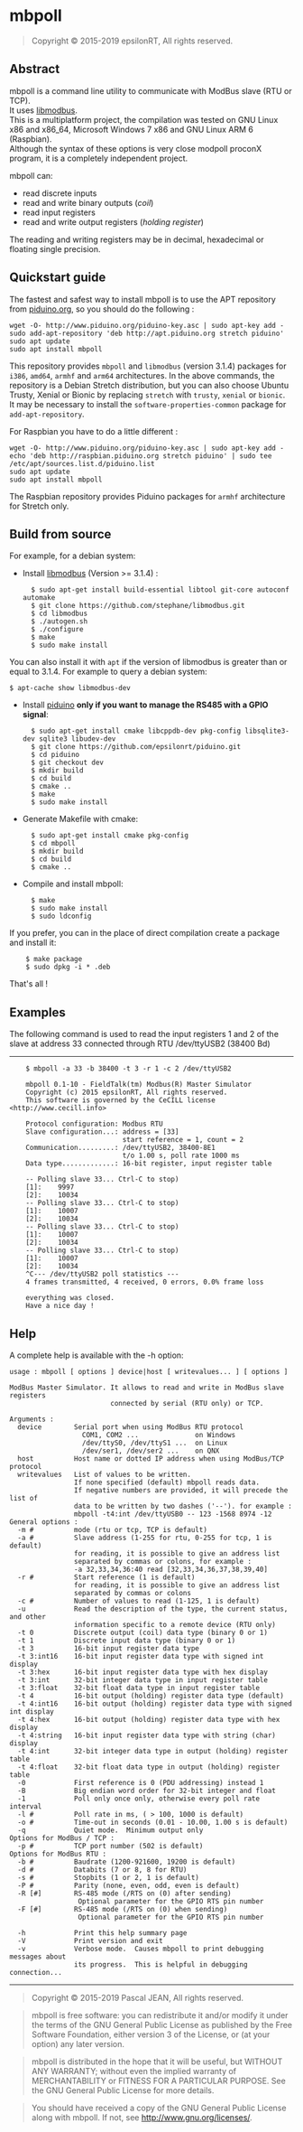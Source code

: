 # mbpoll

> Copyright © 2015-2019 epsilonRT, All rights reserved.  


## Abstract

mbpoll is a command line utility to communicate with ModBus slave (RTU or TCP).  
It uses [libmodbus](http://libmodbus.org/).  
This is a multiplatform project, the compilation was tested on GNU Linux
x86 and x86_64, Microsoft Windows 7 x86 and GNU Linux ARM 6 (Raspbian).  
Although the syntax of these options is very close modpoll proconX program,
it is a completely independent project.

mbpoll can:

- read discrete inputs
- read and write binary outputs (*coil*)
- read input registers
- read and write output registers (*holding register*)

The reading and writing registers may be in decimal, hexadecimal or 
floating single precision.

## Quickstart guide

The fastest and safest way to install mbpoll is to use the APT 
repository from [piduino.org](http://apt.piduino.org), so you should do the following :

    wget -O- http://www.piduino.org/piduino-key.asc | sudo apt-key add -
    sudo add-apt-repository 'deb http://apt.piduino.org stretch piduino'
    sudo apt update
    sudo apt install mbpoll

This repository provides `mbpoll` and `libmodbus` (version 3.1.4) packages for 
`i386`, `amd64`, `armhf` and `arm64` architectures.
In the above commands, the repository is a Debian Stretch distribution, but you 
can also choose Ubuntu Trusty, Xenial or Bionic by replacing `stretch` with 
`trusty`, `xenial` or `bionic`.  
It may be necessary to install the `software-properties-common` 
package for `add-apt-repository`.

For Raspbian you have to do a little different :

    wget -O- http://www.piduino.org/piduino-key.asc | sudo apt-key add -
    echo 'deb http://raspbian.piduino.org stretch piduino' | sudo tee /etc/apt/sources.list.d/piduino.list
    sudo apt update
    sudo apt install mbpoll

The Raspbian repository provides Piduino packages for `armhf` architecture for Stretch only.

## Build from source

For example, for a debian system:

* Install [libmodbus](https://github.com/stephane/libmodbus.git) (Version >= 3.1.4) :

        $ sudo apt-get install build-essential libtool git-core autoconf automake
        $ git clone https://github.com/stephane/libmodbus.git
        $ cd libmodbus
        $ ./autogen.sh
        $ ./configure
        $ make
        $ sudo make install

You can also install it with `apt` if the version of libmodbus is greater than or equal to 3.1.4.
For example to query a debian system:

    $ apt-cache show libmodbus-dev

* Install [piduino](https://github.com/epsilonrt/piduino/tree/dev) **only if you want to manage the RS485 with a GPIO signal**:

        $ sudo apt-get install cmake libcppdb-dev pkg-config libsqlite3-dev sqlite3 libudev-dev
        $ git clone https://github.com/epsilonrt/piduino.git
        $ cd piduino 
        $ git checkout dev
        $ mkdir build
        $ cd build
        $ cmake ..
        $ make
        $ sudo make install
    
* Generate Makefile with cmake:

        $ sudo apt-get install cmake pkg-config
        $ cd mbpoll
        $ mkdir build
        $ cd build
        $ cmake ..

* Compile and install mbpoll:

        $ make
        $ sudo make install
        $ sudo ldconfig

If you prefer, you can in the place of direct compilation create a package and install it:

        $ make package
        $ sudo dpkg -i * .deb

That's all !

## Examples

The following command is used to read the input registers 1 and 2 of the
slave at address 33 connected through RTU /dev/ttyUSB2 (38400 Bd)

---

        $ mbpoll -a 33 -b 38400 -t 3 -r 1 -c 2 /dev/ttyUSB2
        
        mbpoll 0.1-10 - FieldTalk(tm) Modbus(R) Master Simulator
        Copyright (c) 2015 epsilonRT, All rights reserved.
        This software is governed by the CeCILL license <http://www.cecill.info>

        Protocol configuration: Modbus RTU
        Slave configuration...: address = [33]
                                start reference = 1, count = 2
        Communication.........: /dev/ttyUSB2, 38400-8E1 
                                t/o 1.00 s, poll rate 1000 ms
        Data type.............: 16-bit register, input register table

        -- Polling slave 33... Ctrl-C to stop)
        [1]: 	9997
        [2]: 	10034
        -- Polling slave 33... Ctrl-C to stop)
        [1]: 	10007
        [2]: 	10034
        -- Polling slave 33... Ctrl-C to stop)
        [1]: 	10007
        [2]: 	10034
        -- Polling slave 33... Ctrl-C to stop)
        [1]: 	10007
        [2]: 	10034
        ^C--- /dev/ttyUSB2 poll statistics ---
        4 frames transmitted, 4 received, 0 errors, 0.0% frame loss

        everything was closed.
        Have a nice day !

## Help

A complete help is available with the -h option:

    usage : mbpoll [ options ] device|host [ writevalues... ] [ options ]

    ModBus Master Simulator. It allows to read and write in ModBus slave registers
                             connected by serial (RTU only) or TCP.

    Arguments :
      device        Serial port when using ModBus RTU protocol
                      COM1, COM2 ...              on Windows
                      /dev/ttyS0, /dev/ttyS1 ...  on Linux
                      /dev/ser1, /dev/ser2 ...    on QNX
      host          Host name or dotted IP address when using ModBus/TCP protocol
      writevalues   List of values to be written.
                    If none specified (default) mbpoll reads data.
                    If negative numbers are provided, it will precede the list of
                    data to be written by two dashes ('--'). for example :
                    mbpoll -t4:int /dev/ttyUSB0 -- 123 -1568 8974 -12
    General options : 
      -m #          mode (rtu or tcp, TCP is default)
      -a #          Slave address (1-255 for rtu, 0-255 for tcp, 1 is default)
                    for reading, it is possible to give an address list
                    separated by commas or colons, for example :
                    -a 32,33,34,36:40 read [32,33,34,36,37,38,39,40]
      -r #          Start reference (1 is default)
                    for reading, it is possible to give an address list
                    separated by commas or colons
      -c #          Number of values to read (1-125, 1 is default)
      -u            Read the description of the type, the current status, and other
                    information specific to a remote device (RTU only)
      -t 0          Discrete output (coil) data type (binary 0 or 1)
      -t 1          Discrete input data type (binary 0 or 1)
      -t 3          16-bit input register data type
      -t 3:int16    16-bit input register data type with signed int display
      -t 3:hex      16-bit input register data type with hex display
      -t 3:int      32-bit integer data type in input register table
      -t 3:float    32-bit float data type in input register table
      -t 4          16-bit output (holding) register data type (default)
      -t 4:int16    16-bit output (holding) register data type with signed int display
      -t 4:hex      16-bit output (holding) register data type with hex display
      -t 4:string   16-bit input register data type with string (char) display
      -t 4:int      32-bit integer data type in output (holding) register table
      -t 4:float    32-bit float data type in output (holding) register table
      -0            First reference is 0 (PDU addressing) instead 1
      -B            Big endian word order for 32-bit integer and float
      -1            Poll only once only, otherwise every poll rate interval
      -l #          Poll rate in ms, ( > 100, 1000 is default)
      -o #          Time-out in seconds (0.01 - 10.00, 1.00 s is default)
      -q            Quiet mode.  Minimum output only
    Options for ModBus / TCP : 
      -p #          TCP port number (502 is default)
    Options for ModBus RTU : 
      -b #          Baudrate (1200-921600, 19200 is default)
      -d #          Databits (7 or 8, 8 for RTU)
      -s #          Stopbits (1 or 2, 1 is default)
      -P #          Parity (none, even, odd, even is default)
      -R [#]        RS-485 mode (/RTS on (0) after sending)
                     Optional parameter for the GPIO RTS pin number
      -F [#]        RS-485 mode (/RTS on (0) when sending)
                     Optional parameter for the GPIO RTS pin number

      -h            Print this help summary page
      -V            Print version and exit
      -v            Verbose mode.  Causes mbpoll to print debugging messages about
                    its progress.  This is helpful in debugging connection...

---
> Copyright © 2015-2019 Pascal JEAN, All rights reserved.

> mbpoll is free software: you can redistribute it and/or modify
it under the terms of the GNU General Public License as published by
the Free Software Foundation, either version 3 of the License, or
(at your option) any later version.

> mbpoll is distributed in the hope that it will be useful,
but WITHOUT ANY WARRANTY; without even the implied warranty of
MERCHANTABILITY or FITNESS FOR A PARTICULAR PURPOSE.  See the
GNU General Public License for more details.

> You should have received a copy of the GNU General Public License
along with mbpoll. If not, see <http://www.gnu.org/licenses/>.
